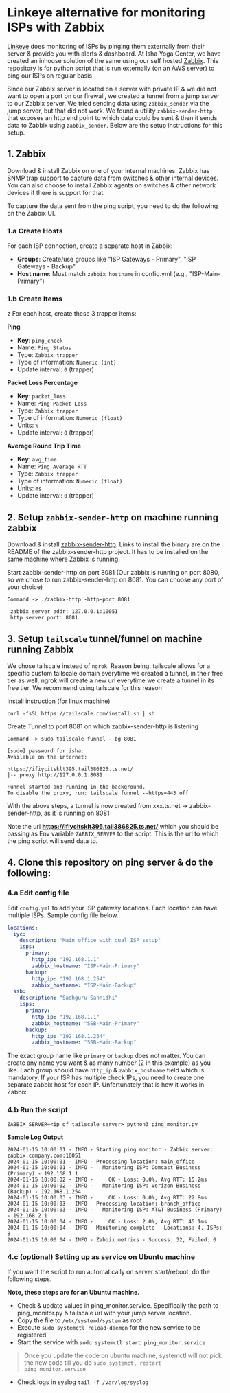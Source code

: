 # Linkeye alternative for monitoring ISPs with Zabbix

[Linkeye](linkeye.ai) does monitoring of ISPs by pinging them externally from their server & provide you with alerts & dashboard. At Isha Yoga Center, we have created an inhouse solution of the same using our self hosted [Zabbix](zabbix.com). This repository is for python script that is run externally (on an AWS server) to ping our ISPs on regular basis 

Since our Zabbix server is located on a server with private IP & we did not want to open a port on our firewall, we created a tunnel from a jump server to our Zabbix server. We tried sending data using `zabbix_sender` via the jump server, but that did not work. We found a utility `zabbix-sender-http` that exposes an http end point to which data could be sent & then it sends data to Zabbix using `zabbix_sender`. Below are the setup instructions for this setup. 


## 1. Zabbix 

Download & install Zabbix on one of your internal machines. Zabbix has SNMP trap support to capture data from switches & other internal devices. You can also choose to install Zabbix agents on switches & other network devices if there is support for that. 

To capture the data sent from the ping script, you need to do the following on the Zabbix UI. 

### 1.a Create Hosts

For each ISP connection, create a separate host in Zabbix:

- **Groups**: Create/use groups like "ISP Gateways - Primary", "ISP Gateways - Backup"
- **Host name**: Must match `zabbix_hostname` in config.yml (e.g., "ISP-Main-Primary")

### 1.b Create Items
z
For each host, create these 3 trapper items:

**Ping**
- **Key**: `ping_check`
- Name: `Ping Status`
- Type: `Zabbix trapper`
- Type of information: `Numeric (int)`
- Update interval: `0` (trapper)

**Packet Loss Percentage**
- **Key**: `packet_loss`
- Name: `Ping Packet Loss`
- Type: `Zabbix trapper`
- Type of information: `Numeric (float)`
- Units: `%`
- Update interval: `0` (trapper)

**Average Round Trip Time**
- **Key**: `avg_time`
- Name: `Ping Average RTT`
- Type: `Zabbix trapper`
- Type of information: `Numeric (float)`
- Units: `ms`
- Update interval: `0` (trapper)

## 2. Setup `zabbix-sender-http` on machine running zabbix

Download & install [zabbix-sender-http](https://github.com/0xdeface/zabbix-sender-http). Links to install the binary are on the README of the zabbix-sender-http project. It has to be installed on the same machine where Zabbix is running. 

Start zabbix-sender-http on port 8081 (Our zabbix is running on port 8080, so we chose to run zabbix-sender-http on 8081. You can choose any port of your choice)

```
Command -> ./zabbix-http -http-port 8081

 zabbix server addr: 127.0.0.1:10051 
 http server port: 8081 

```

## 3. Setup `tailscale` tunnel/funnel on machine running Zabbix

We chose tailscale instead of `ngrok`. Reason being, tailscale allows for a specific custom tailscale domain everytime we created a tunnel, in their free tier as well. ngrok will create a new url everytime we create a tunnel in its free tier. We recommend using tailscale for this reason

Install instruction (for linux machine) 

```
curl -fsSL https://tailscale.com/install.sh | sh   
```

Create Tunnel to port 8081 on which zabbix-sender-http is listening 

```
Command -> sudo tailscale funnel --bg 8081

[sudo] password for isha: 
Available on the internet:

https://ifiycitsklt395.tail386825.ts.net/
|-- proxy http://127.0.0.1:8081

Funnel started and running in the background.
To disable the proxy, run: tailscale funnel --https=443 off
```

With the above steps, a tunnel is now created from xxx.ts.net -> zabbix-sender-http, as it is running on 8081 

Note the url **https://ifiycitsklt395.tail386825.ts.net/** which you should be passing as Env variable `ZABBIX_SERVER` to the script. This is the url to which the ping script will send data to. 


## 4. Clone this repository on ping server & do the following: 

### 4.a Edit config file 

Edit `config.yml` to add your ISP gateway locations. Each location can have multiple ISPs. Sample config file below. 

```yaml
locations:
  iyc:
    description: "Main office with dual ISP setup"
    isps:
      primary:
        http_ip: "192.168.1.1"
        zabbix_hostname: "ISP-Main-Primary"
      backup:
        http_ip: "192.168.1.254"
        zabbix_hostname: "ISP-Main-Backup"
  ssb:
    description: "Sadhguru Sannidhi"
    isps:
      primary:
        http_ip: "192.168.1.1"
        zabbix_hostname: "SSB-Main-Primary"
      backup:
        http_ip: "192.168.1.254"
        zabbix_hostname: "SSB-Main-Backup"

```
The exact group name like `primary` or `backup` does not matter. You can create any name you want & as many number (2 in this example) as you like. Each group should have `http_ip` & `zabbix_hostname` field which is mandatory. If your ISP has multiple check IPs, you need to create one separate zabbix host for each IP. Unfortunately that is how it works in Zabbix. 

### 4.b Run the script
```
ZABBIX_SERVER=<ip of tailscale server> python3 ping_monitor.py
```

**Sample Log Output**


```
2024-01-15 10:00:01 - INFO - Starting ping monitor - Zabbix server: zabbix.company.com:10051
2024-01-15 10:00:01 - INFO - Processing location: main_office
2024-01-15 10:00:01 - INFO -   Monitoring ISP: Comcast Business (Primary) - 192.168.1.1
2024-01-15 10:00:02 - INFO -     OK - Loss: 0.0%, Avg RTT: 15.2ms
2024-01-15 10:00:02 - INFO -   Monitoring ISP: Verizon Business (Backup) - 192.168.1.254
2024-01-15 10:00:03 - INFO -     OK - Loss: 0.0%, Avg RTT: 22.8ms
2024-01-15 10:00:03 - INFO - Processing location: branch_office
2024-01-15 10:00:03 - INFO -   Monitoring ISP: AT&T Business (Primary) - 192.168.2.1
2024-01-15 10:00:04 - INFO -     OK - Loss: 2.0%, Avg RTT: 45.1ms
2024-01-15 10:00:04 - INFO - Monitoring complete - Locations: 4, ISPs: 8
2024-01-15 10:00:04 - INFO - Zabbix metrics - Success: 32, Failed: 0
```


### 4.c (optional) Setting up as service on Ubuntu machine

If you want the script to run automatically on server start/reboot, do the following steps. 

**Note, these steps are for an Ubuntu machine.**

- Check & update values in ping_monitor.service. Specifically the path to ping_monitor.py & tailscale url with your jump server location. 
- Copy the file to `/etc/systemd/system` as root
- Execute `sudo systemctl reload-daemon` for the new service to be registered
- Start the service with `sudo systemctl start ping_monitor.service`

> Once you update the code on ubuntu machine, systemctl will not pick the new code till you do `sudo systemctl restart ping_monitor.service`
- Check logs in syslog `tail -f /var/log/syslog`

